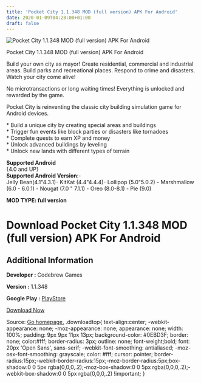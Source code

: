 ```yaml
---
title: 'Pocket City 1.1.348 MOD (full version) APK For Android'
date: 2020-01-09T04:28:00+01:00
draft: false
---
```


![Pocket City 1.1.348 MOD (full version) APK For Android](https://i1.wp.com/apkhome.net/wp-content/uploads/2020/01/Pocket-City-1.1.348-MOD-full-version.png "Pocket City 1.1.348 MOD (full version) APK For Android")

  

Pocket City 1.1.348 MOD (full version) APK For Android

Build your own city as mayor! Create residential, commercial and industrial areas. Build parks and recreational places. Respond to crime and disasters. Watch your city come alive!

No microtransactions or long waiting times! Everything is unlocked and rewarded by the game.

Pocket City is reinventing the classic city building simulation game for Android devices.

\* Build a unique city by creating special areas and buildings  
\* Trigger fun events like block parties or disasters like tornadoes  
\* Complete quests to earn XP and money  
\* Unlock advanced buildings by leveling  
\* Unlock new lands with different types of terrain

**Supported Android**  
{4.0 and UP}  
**Supported Android Version**:-  
Jelly Bean(4.1"4.3.1)- KitKat (4.4"4.4.4)- Lollipop (5.0"5.0.2) - Marshmallow (6.0 - 6.0.1) - Nougat (7.0 " 7.1.1) - Oreo (8.0-8.1) - Pie (9.0)

**MOD TYPE: full version**

Download Pocket City 1.1.348 MOD (full version) APK For Android
===============================================================

Additional Information
----------------------

**Developer :** Codebrew Games

**Version :** 1.1.348

**Google Play :** [PlayStore](https://play.google.com/store/apps/details?id=com.codebrewgames.pocketcitygame)

  

[Download Now](https://store4app.co/post/pocket-city-1-1-348-mod-full-version-apk-for-android_1578484655)

  
Source: [Go homepage.](https://store4app.co/post/pocket-city-1-1-348-mod-full-version-apk-for-android_1578484655) .downloadtop{ text-align:center; -webkit-appearance: none; -moz-appearance: none; appearance: none; width: 100%; padding: 9px 9px 11px 13px; background-color: #0EBD3F; border: none; color:#fff; border-radius: 3px; outline: none; font-weight;bold; font: 20px 'Open Sans', sans-serif; -webkit-font-smoothing: antialiased; -moz-osx-font-smoothing: grayscale; color: #fff; cursor: pointer; border-radius:15px;-webkit-border-radius:15px;-moz-border-radius:5px;box-shadow:0 0 5px rgba(0,0,0,.2);-moz-box-shadow:0 0 5px rgba(0,0,0,.2);-webkit-box-shadow:0 0 5px rgba(0,0,0,.2) !important; }